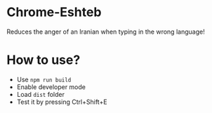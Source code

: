 # Chrome-Eshteb
Reduces the anger of an Iranian when typing in the wrong language!

# How to use?
- Use `npm run build`
- Enable developer mode
- Load `dist` folder
- Test it by pressing Ctrl+Shift+E

